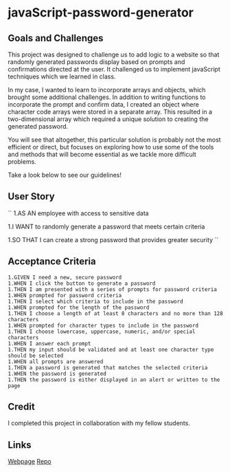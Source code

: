 # javaScript-password-generator

## Goals and Challenges

This project was designed to challenge us to add logic to a website so that randomly generated passwords display based on prompts and confirmations directed at the user. It challenged us to implement javaScript techniques which we learned in class. 

In my case, I wanted to learn to incorporate arrays and objects, which brought some additional challenges. In addition to writing functions to incorporate the prompt and confirm data, I created an object where character code arrays were stored in a separate array. This resulted in a two-dimensional array which required a unique solution to creating the generated password.

You will see that altogether, this particular solution is probably not the most efficient or direct, but focuses on exploring how to use some of the tools and methods that will become essential as we tackle more difficult problems.

Take a look below to see our guidelines!

## User Story

``
1.AS AN employee with access to sensitive data

1.I WANT to randomly generate a password that meets certain criteria

1.SO THAT I can create a strong password that provides greater security
``

## Acceptance Criteria
```
1.GIVEN I need a new, secure password
1.WHEN I click the button to generate a password
1.THEN I am presented with a series of prompts for password criteria
1.WHEN prompted for password criteria
1.THEN I select which criteria to include in the password
1.WHEN prompted for the length of the password
1.THEN I choose a length of at least 8 characters and no more than 128 
characters
1.WHEN prompted for character types to include in the password
1.THEN I choose lowercase, uppercase, numeric, and/or special characters
1.WHEN I answer each prompt
1.THEN my input should be validated and at least one character type should be selected
1.WHEN all prompts are answered
1.THEN a password is generated that matches the selected criteria
1.WHEN the password is generated
1.THEN the password is either displayed in an alert or written to the page
```


## Credit

I completed this project in collaboration with my fellow students.

## Links

[Webpage](https://ad-fleming.github.io/javaScript-password-generator/.)
[Repo](https://github.com/ad-fleming/javaScript-password-generator)